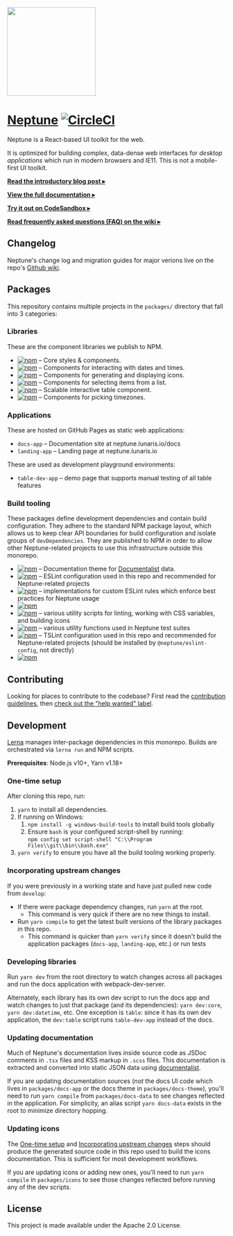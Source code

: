 <img height="204" src="https://cloud.githubusercontent.com/assets/464822/20228152/d3f36dc2-a804-11e6-80ff-51ada2d13ea7.png">

# [Neptune](http://neptune.lunaris.io/) [![CircleCI](https://circleci.com/gh/palantir/blueprint/tree/develop.svg?style=svg)](https://circleci.com/gh/palantir/workflows/blueprint)

Neptune is a React-based UI toolkit for the web.

It is optimized for building complex, data-dense web interfaces for _desktop applications_ which run in modern browsers and IE11. This is not a mobile-first UI toolkit.

[**Read the introductory blog post ▸**](https://medium.com/@palantir/scaling-product-design-with-blueprint-25492827bb4a)

[**View the full documentation ▸**](http://neptune.lunaris.io/docs)

[**Try it out on CodeSandbox ▸**](https://codesandbox.io/s/blueprint-sandbox-et9xy)

[**Read frequently asked questions (FAQ) on the wiki ▸**](https://github.com/palantir/blueprint/wiki/Frequently-Asked-Questions)

## Changelog

Neptune's change log and migration guides for major verions live on the repo's [Github wiki](https://github.com/palantir/blueprint/wiki/3.x-Changelog).

## Packages

This repository contains multiple projects in the `packages/` directory that fall into 3 categories:

### Libraries

These are the component libraries we publish to NPM.

-   [![npm](https://img.shields.io/npm/v/@neptune/core.svg?label=@neptune/core)](https://www.npmjs.com/package/@neptune/core) &ndash; Core styles & components.
-   [![npm](https://img.shields.io/npm/v/@neptune/datetime.svg?label=@neptune/datetime)](https://www.npmjs.com/package/@neptune/datetime) &ndash; Components for interacting with dates and times.
-   [![npm](https://img.shields.io/npm/v/@neptune/icons.svg?label=@neptune/icons)](https://www.npmjs.com/package/@neptune/icons) &ndash; Components for generating and displaying icons.
-   [![npm](https://img.shields.io/npm/v/@neptune/select.svg?label=@neptune/select)](https://www.npmjs.com/package/@neptune/select) &ndash; Components for selecting items from a list.
-   [![npm](https://img.shields.io/npm/v/@neptune/table.svg?label=@neptune/table)](https://www.npmjs.com/package/@neptune/table) &ndash; Scalable interactive table component.
-   [![npm](https://img.shields.io/npm/v/@neptune/timezone.svg?label=@neptune/timezone)](https://www.npmjs.com/package/@neptune/timezone) &ndash; Components for picking timezones.

### Applications

These are hosted on GitHub Pages as static web applications:

-   `docs-app` &ndash; Documentation site at neptune.lunaris.io/docs
-   `landing-app` &ndash; Landing page at neptune.lunaris.io

These are used as development playground environments:

-   `table-dev-app` &ndash; demo page that supports manual testing of all table features

### Build tooling

These packages define development dependencies and contain build configuration. They adhere to the standard NPM package layout, which allows us to keep clear API boundaries for build configuration and isolate groups of `devDependencies`. They are published to NPM in order to allow other Neptune-related projects to use this infrastructure outside this monorepo.

-   [![npm](https://img.shields.io/npm/v/@neptune/docs-theme.svg?label=@neptune/docs-theme)](https://www.npmjs.com/package/@neptune/docs-theme) &ndash; Documentation theme for [Documentalist](https://github.com/palantir/documentalist) data.
-   [![npm](https://img.shields.io/npm/v/@neptune/eslint-config.svg?label=@neptune/eslint-config)](https://www.npmjs.com/package/@neptune/eslint-config) &ndash; ESLint configuration used in this repo and recommended for Neptune-related projects
-   [![npm](https://img.shields.io/npm/v/@neptune/eslint-plugin.svg?label=@neptune/eslint-plugin)](https://www.npmjs.com/package/@neptune/eslint-plugin) &ndash; implementations for custom ESLint rules which enforce best practices for Neptune usage
-   [![npm](https://img.shields.io/npm/v/@neptune/karma-build-scripts.svg?label=@neptune/karma-build-scripts)](https://www.npmjs.com/package/@neptune/karma-build-scripts)
-   [![npm](https://img.shields.io/npm/v/@neptune/node-build-scripts.svg?label=@neptune/node-build-scripts)](https://www.npmjs.com/package/@neptune/node-build-scripts) &ndash; various utility scripts for linting, working with CSS variables, and building icons
-   [![npm](https://img.shields.io/npm/v/@neptune/test-commons.svg?label=@neptune/test-commons)](https://www.npmjs.com/package/@neptune/test-commons) &ndash; various utility functions used in Neptune test suites
-   [![npm](https://img.shields.io/npm/v/@neptune/tslint-config.svg?label=@neptune/tslint-config)](https://www.npmjs.com/package/@neptune/tslint-config) &ndash; TSLint configuration used in this repo and recommended for Neptune-related projects (should be installed by `@neptune/eslint-config`, not directly)
-   [![npm](https://img.shields.io/npm/v/@neptune/webpack-build-scripts.svg?label=@neptune/webpack-build-scripts)](https://www.npmjs.com/package/@neptune/webpack-build-scripts)

## Contributing

Looking for places to contribute to the codebase?
First read the [contribution guidelines](https://github.com/palantir/blueprint/blob/develop/CONTRIBUTING.md),
then [check out the "help wanted" label](https://github.com/palantir/blueprint/labels/help%20wanted).

## Development

[Lerna](https://lerna.js.org/) manages inter-package dependencies in this monorepo.
Builds are orchestrated via `lerna run` and NPM scripts.

**Prerequisites**: Node.js v10+, Yarn v1.18+

### One-time setup

After cloning this repo, run:

1. `yarn` to install all dependencies.
1. If running on Windows:
    1. `npm install -g windows-build-tools` to install build tools globally
    1. Ensure `bash` is your configured script-shell by running:<br />
       `npm config set script-shell "C:\\Program Files\\git\\bin\\bash.exe"`
1. `yarn verify` to ensure you have all the build tooling working properly.

### Incorporating upstream changes

If you were previously in a working state and have just pulled new code from `develop`:

-   If there were package dependency changes, run `yarn` at the root.
    -   This command is very quick if there are no new things to install.
-   Run `yarn compile` to get the latest built versions of the library packages in this repo.
    -   This command is quicker than `yarn verify` since it doesn't build the application packages (`docs-app`, `landing-app`, etc.) or run tests

### Developing libraries

Run `yarn dev` from the root directory to watch changes across all packages and run the docs application with webpack-dev-server.

Alternately, each library has its own dev script to run the docs app and watch changes to just that package (and its dependencies): `yarn dev:core`, `yarn dev:datetime`, etc.
One exception is `table`: since it has its own dev application, the `dev:table` script runs `table-dev-app` instead of the docs.

### Updating documentation

Much of Neptune's documentation lives inside source code as JSDoc comments in `.tsx` files and KSS markup in `.scss` files. This documentation is extracted and converted into static JSON data using [documentalist](https://github.com/palantir/documentalist/).

If you are updating documentation sources (_not_ the docs UI code which lives in `packages/docs-app` or the docs theme in `packages/docs-theme`), you'll need to run `yarn compile` from `packages/docs-data` to see changes reflected in the application. For simplicity, an alias script `yarn docs-data` exists in the root to minimize directory hopping.

### Updating icons

The [One-time setup](#one-time-setup) and [Incorporating upstream changes](#incorporating-upstream-changes) steps should produce the generated
source code in this repo used to build the icons documentation. This is sufficient for most development workflows.

If you are updating icons or adding new ones, you'll need to run `yarn compile` in `packages/icons` to see those changes reflected before
running any of the dev scripts.

## License

This project is made available under the Apache 2.0 License.